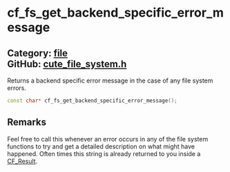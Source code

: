 [](../header.md ':include')

# cf_fs_get_backend_specific_error_message

Category: [file](https://github.com/RandyGaul/cute_framework/blob/master/docs/api_reference?id=file)  
GitHub: [cute_file_system.h](https://github.com/RandyGaul/cute_framework/blob/master/include/cute_file_system.h)  
---

Returns a backend specific error message in the case of any file system errors.

```cpp
const char* cf_fs_get_backend_specific_error_message();
```

## Remarks

Feel free to call this whenever an error occurs in any of the file system functions to try and get a detailed description
on what might have happened. Often times this string is already returned to you inside a [CF_Result](https://github.com/RandyGaul/cute_framework/blob/master/docs/utility/cf_result.md).

